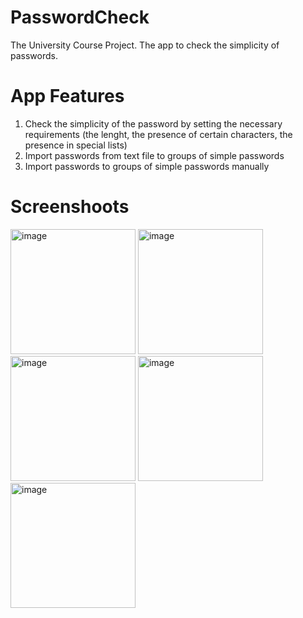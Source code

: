 # PasswordCheck
The University Course Project. The app to check the simplicity of passwords.

# App Features
1) Check the simplicity of the password by setting the necessary requirements (the lenght, the presence of certain characters, the presence in special lists)
2) Import passwords from text file to groups of simple passwords
3) Import passwords to groups of simple passwords manually

# Screenshoots
<img width="200" alt="image" src="https://user-images.githubusercontent.com/53599412/161931964-3639dd8e-5b74-4a11-b3a7-b20526e80ca4.png"> <img width="200" alt="image" src="https://user-images.githubusercontent.com/53599412/161932054-96bedaf9-80aa-4a8b-8817-5f8f24d3c0e9.png">
<img width="200" alt="image" src="https://user-images.githubusercontent.com/53599412/161932103-48a0a8c4-4863-4204-92f1-f49211d6a036.png">
<img width="200" alt="image" src="https://user-images.githubusercontent.com/53599412/161932140-448758ee-e987-4a37-822d-3f496b683a14.png">
<img width="200" alt="image" src="https://user-images.githubusercontent.com/53599412/161932316-7d210c0a-efb6-40fc-ac71-5aeb42263fc4.png">


